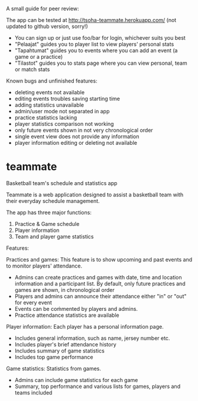 A small guide for peer review:

The app can be tested at http://tsoha-teammate.herokuapp.com/ (not updated to github version, sorry!)

- You can sign up or just use foo/bar for login, whichever suits you best
- "Pelaajat" guides you to player list to view players' personal stats
- "Tapahtumat" guides you to events where you can add an event (a game or a practice)
- "Tilastot" guides you to stats page where you can view personal, team or match stats


Known bugs and unfinished features:
* deleting events not available
* editing events troubles saving starting time
* adding statistics unavailable
* admin/user mode not separated in app
* practice statistics lacking
* player statistics comparison not working
* only future events shown in not very chronological order
* single event view does not provide any information
* player information editing or deleting not available

# teammate
Basketball team's schedule and statistics app

Teammate is a web application designed to assist a basketball team with their everyday schedule management.

The app has three major functions:
1) Practice & Game schedule
2) Player information
3) Team and player game statistics 

Features:

Practices and games:
This feature is to show upcoming and past events and to monitor players' attendance.
- Admins can create practices and games with date, time and location information and a participant list. By default, only future practices and games are shown, in chronological order
- Players and admins can announce their attendance either "in" or "out" for every event
- Events can be coḿmented by players and admins.
- Practice attendance statistics are available

Player information:
Each player has a personal information page.
- Includes general information, such as name, jersey number etc.
- Includes player's brief attendance history 
- Includes summary of game statistics
- Includes top game performance

Game statistics:
Statistics from games.
- Admins can include game statistics for each game
- Summary, top performance and various lists for games, players and teams included

